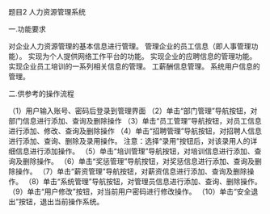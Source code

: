 题目2 人力资源管理系统

一.功能要求

对企业人力资源管理的基本信息进行管理。
管理企业的员工信息（即人事管理功能）。
实现为个人提供网络工作平台的功能。
实现企业的应聘信息的管理功能。
实现企业员工培训的一系列相关信息的管理。
工薪酬信息管理。
系统用户信息的管理。

二.供参考的操作流程

（1）用户输入账号、密码后登录到管理界面
（2）单击“部门管理”导航按钮，对部门信息进行添加、查询及删除操作
（3）单击“员工管理”导航按钮，对员工信息进行添加、修改、查询及删除操作
（4）单击“招聘管理”导航按钮，对招聘人信息进行添加、查询、删除及录用操作。
    注意：选择“录用”按钮后，对该录用人的详细信息进行添加操作。
（5）单击“培训管理”导航按钮，对培训信息进行添加、查询及删除操作。
（6）单击“奖惩管理”导航按钮，对奖惩信息进行添加、查询及删除操作。 
（7）单击“薪资管理”导航按钮，对薪资信息进行添加、查询及删除操作。
（8）单击“系统管理”导航按钮，对管理员信息进行添加、查询、删除操作。
（9）单击“用户修改”按钮，对当前用户密码进行修改操作。
（10）单击“安全退出”按钮，退出当前操作系统。

